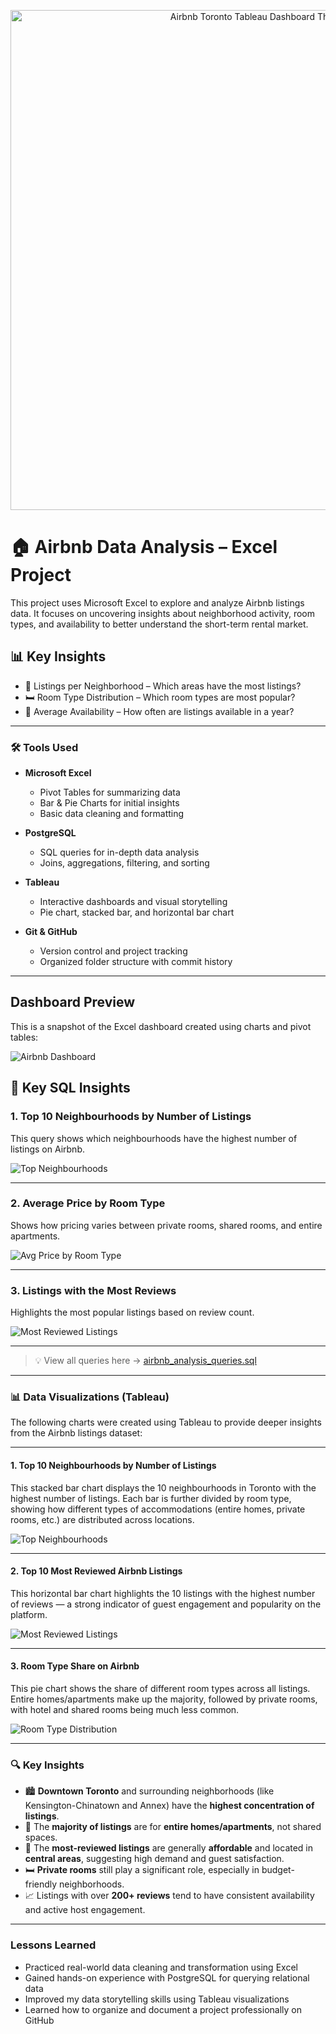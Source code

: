 <p align="center">
  <img src="charts/airbnb_dashboard_thumbnail.png" alt="Airbnb Toronto Tableau Dashboard Thumbnail" width="800"/>
</p>

# 🏠 Airbnb Data Analysis – Excel Project

This project uses Microsoft Excel to explore and analyze Airbnb listings data. It focuses on uncovering insights about neighborhood activity, room types, and availability to better understand the short-term rental market.

## 📊 Key Insights

- 📍 Listings per Neighborhood – Which areas have the most listings?
- 🛏 Room Type Distribution – Which room types are most popular?
- 📅 Average Availability – How often are listings available in a year?

---

### 🛠️ Tools Used

- **Microsoft Excel**
  - Pivot Tables for summarizing data
  - Bar & Pie Charts for initial insights
  - Basic data cleaning and formatting

- **PostgreSQL**
  - SQL queries for in-depth data analysis
  - Joins, aggregations, filtering, and sorting

- **Tableau**
  - Interactive dashboards and visual storytelling
  - Pie chart, stacked bar, and horizontal bar chart

- **Git & GitHub**
  - Version control and project tracking
  - Organized folder structure with commit history

---
## Dashboard Preview

This is a snapshot of the Excel dashboard created using charts and pivot tables:

![Airbnb Dashboard](./charts/Airbnb_Excel_Dashboard.png)

## 🧠 Key SQL Insights

### 1. Top 10 Neighbourhoods by Number of Listings

This query shows which neighbourhoods have the highest number of listings on Airbnb.

![Top Neighbourhoods](./charts/top_neighbourhoods_sql.png)

---

### 2. Average Price by Room Type

Shows how pricing varies between private rooms, shared rooms, and entire apartments.

![Avg Price by Room Type](./charts/avg_price_by_room_type.png)

---

### 3. Listings with the Most Reviews

Highlights the most popular listings based on review count.

![Most Reviewed Listings](./charts/most_reviewed_listings.png)

---
> 💡 View all queries here → [airbnb_analysis_queries.sql](./sql/airbnb_analysis_queries.sql)

---
### 📊 Data Visualizations (Tableau)

The following charts were created using Tableau to provide deeper insights from the Airbnb listings dataset:

---

#### 1. Top 10 Neighbourhoods by Number of Listings

This stacked bar chart displays the 10 neighbourhoods in Toronto with the highest number of listings. Each bar is further divided by room type, showing how different types of accommodations (entire homes, private rooms, etc.) are distributed across locations.

![Top Neighbourhoods](charts/top_neighbourhoods_tableau.png)

---

#### 2. Top 10 Most Reviewed Airbnb Listings

This horizontal bar chart highlights the 10 listings with the highest number of reviews — a strong indicator of guest engagement and popularity on the platform.

![Most Reviewed Listings](charts/most_reviewed_listings_tableau.png)

---

#### 3. Room Type Share on Airbnb

This pie chart shows the share of different room types across all listings. Entire homes/apartments make up the majority, followed by private rooms, with hotel and shared rooms being much less common.

![Room Type Distribution](charts/room_type_distribution_tableau.png)

---

### 🔍 Key Insights

- 🏙️ **Downtown Toronto** and surrounding neighborhoods (like Kensington-Chinatown and Annex) have the **highest concentration of listings**.
- 🏡 The **majority of listings** are for **entire homes/apartments**, not shared spaces.
- 💬 The **most-reviewed listings** are generally **affordable** and located in **central areas**, suggesting high demand and guest satisfaction.
- 🛏️ **Private rooms** still play a significant role, especially in budget-friendly neighborhoods.
- 📈 Listings with over **200+ reviews** tend to have consistent availability and active host engagement.

---

### Lessons Learned

- Practiced real-world data cleaning and transformation using Excel
- Gained hands-on experience with PostgreSQL for querying relational data
- Improved my data storytelling skills using Tableau visualizations
- Learned how to organize and document a project professionally on GitHub
